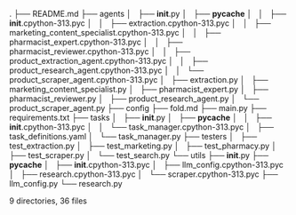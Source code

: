 .
├── README.md
├── agents
│   ├── __init__.py
│   ├── __pycache__
│   │   ├── __init__.cpython-313.pyc
│   │   ├── extraction.cpython-313.pyc
│   │   ├── marketing_content_specialist.cpython-313.pyc
│   │   ├── pharmacist_expert.cpython-313.pyc
│   │   ├── pharmacist_reviewer.cpython-313.pyc
│   │   ├── product_extraction_agent.cpython-313.pyc
│   │   ├── product_research_agent.cpython-313.pyc
│   │   └── product_scraper_agent.cpython-313.pyc
│   ├── extraction.py
│   ├── marketing_content_specialist.py
│   ├── pharmacist_expert.py
│   ├── pharmacist_reviewer.py
│   ├── product_research_agent.py
│   └── product_scraper_agent.py
├── config
├── fold.md
├── main.py
├── requirements.txt
├── tasks
│   ├── __init__.py
│   ├── __pycache__
│   │   ├── __init__.cpython-313.pyc
│   │   └── task_manager.cpython-313.pyc
│   ├── task_definitions.yaml
│   └── task_manager.py
├── testers
│   ├── test_extraction.py
│   ├── test_marketing.py
│   ├── test_pharmacy.py
│   ├── test_scraper.py
│   └── test_search.py
└── utils
    ├── __init__.py
    ├── __pycache__
    │   ├── __init__.cpython-313.pyc
    │   ├── llm_config.cpython-313.pyc
    │   ├── research.cpython-313.pyc
    │   └── scraper.cpython-313.pyc
    ├── llm_config.py
    └── research.py

9 directories, 36 files
